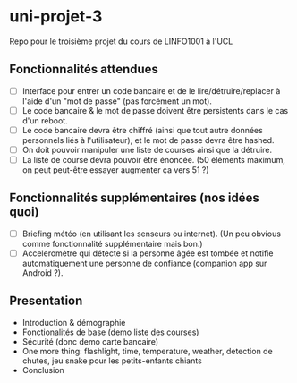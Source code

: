 # uni-projet-3
Repo pour le troisième projet du cours de LINFO1001 à l'UCL

## Fonctionnalités attendues

- [ ] Interface pour entrer un code bancaire et de le lire/détruire/replacer à l'aide d'un "mot de passe" (pas forcément un mot).
- [ ] Le code bancaire & le mot de passe doivent être persistents dans le cas d'un reboot.
- [ ] Le code bancaire devra être chiffré (ainsi que tout autre données personnels liés à l'utilisateur), et le mot de passe devra être hashed.
- [ ] On doit pouvoir manipuler une liste de courses ainsi que la détruire.
- [ ] La liste de course devra pouvoir être énoncée. (50 éléments maximum, on peut peut-être essayer augmenter ça vers 51 ?)

## Fonctionnalités supplémentaires (nos idées quoi)

- [ ] Briefing météo (en utilisant les senseurs ou internet). (Un peu obvious comme fonctionnalité supplémentaire mais bon.)
- [ ] Acceleromètre qui détecte si la personne âgée est tombée et notifie automatiquement une personne de confiance (companion app sur Android ?).

## Presentation

- Introduction & démographie
- Fonctionalités de base (demo liste des courses)
- Sécurité (donc demo carte bancaire)
- One more thing: flashlight, time, temperature, weather, detection de chutes, jeu snake pour les petits-enfants chiants
- Conclusion
